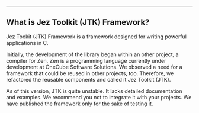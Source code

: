 --------------------------------------------------------------------------------
What is Jez Toolkit (JTK) Framework?
--------------------------------------------------------------------------------

Jez Tookit (JTK) Framework is a framework designed for writing powerful applications
in C.

Initially, the development of the library began within an other project, a
compiler for Zen. Zen is a programming language currently under development
at OneCube Software Solutions. We observed a need for a framework that could be
reused in other projects, too. Therefore, we refactored the reusable components
and called it Jez Toolkit (JTK).

As of this version, JTK is quite unstable. It lacks detailed documentation and
examples. We recommend you not to integrate it with your projects. We have
published the framework only for the sake of testing it.
